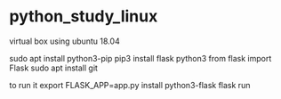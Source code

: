 # python_study_linux

virtual box using ubuntu 18.04

sudo apt install python3-pip
pip3 install flask
python3
from flask import Flask
sudo apt install git

to run it
export FLASK_APP=app.py
install python3-flask
flask run

